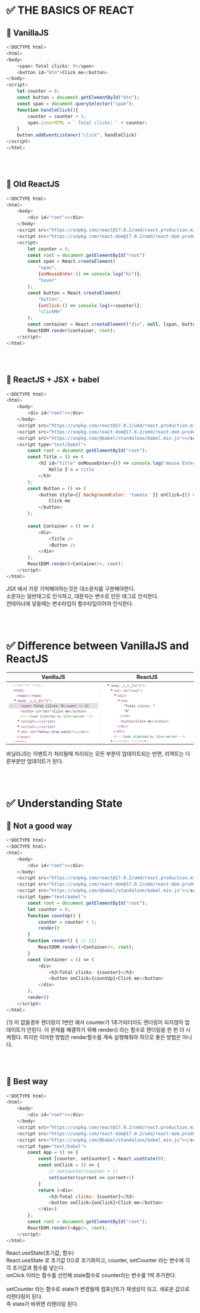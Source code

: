 # :white_check_mark: THE BASICS OF REACT

## :large_orange_diamond: VanillaJS
```javascript
<!DOCTYPE html> 
<html>
<body>
    <span> Total clicks: 0</span>
    <button id="btn">Click me</button>
</body>
<script>
    let counter = 0;
    const button = document.getElementById("btn");
    const span = document.querySelector("span");
    function handleClick(){
        counter = counter + 1;
        span.innerHTML = ` Total clicks: ` + counter;
    }
    button.addEventListener("click", handleClick)
</script>
</html>
```

<br><br>

## :large_orange_diamond: Old ReactJS
```javascript
<!DOCTYPE html> 
<html>
    <body>
        <div id="root"></div>
    </body>
    <script src="https://unpkg.com/react@17.0.2/umd/react.production.min.js"></script>
    <script src="https://unpkg.com/react-dom@17.0.2/umd/react-dom.production.min.js"></script>
    <script>
        let counter = 0;
        const root = document.getElementById("root")
        const span = React.createElement(
            "span", 
            {onMouseEnter:() => console.log("hi")}, 
            "hover"
        );
        const button = React.createElement(
            "button",
            {onClick:() => console.log(++counter)},
            "clickMe"
        );
        const container = React.createElement("div", null, [span, button])
        ReactDOM.render(container, root);
    </script>
</html>
```

<br><br>

## :large_orange_diamond: ReactJS + JSX + babel
```javascript
<!DOCTYPE html> 
<html>
    <body>
        <div id="root"></div>
    </body>
    <script src="https://unpkg.com/react@17.0.2/umd/react.production.min.js"></script>
    <script src="https://unpkg.com/react-dom@17.0.2/umd/react-dom.production.min.js"></script>
    <script src="https://unpkg.com/@babel/standalone/babel.min.js"></script>
    <script type="text/babel">
        const root = document.getElementById("root");
        const Title = () => (
            <h3 id="title" onMouseEnter={() => console.log("mouse Enter")}>
                Hello I'm a title
            </h3> 
        );
        const Button = () => (
            <button style={{ backgroundColor: 'tomato' }} onClick={() => console.log("im clicked")}>
                Click me
            </button>
        );

        const Container = () => (
            <div>
                <Title /> 
                <Button />
            </div>
        );
        ReactDOM.render(<Container/>, root);
    </script>
</html>
```
JSX 에서 가장 기억해야하는것은 대소문자를 구분해야한다.  
소문자는 일반태그로 인식하고, 대문자는 변수로 만든 태그로 인식한다.  
컨테이너에 넣을때는 변수타입이 함수타입이어야 인식한다.

<br><br>

# :white_check_mark: Difference between VanillaJS and ReactJS

| VanillaJS | ReactJS |
|:-------:|:----------:|
|![ex_screenshot](md_files/01.gif)|![ex_screenshot](md_files/02.gif)|

바닐라JS는 이벤트가 처리될때 처리되는 모든 부분이 업데이트되는 반면, 리액트는 다른부분만 업데이트가 된다.

<br><br>

# :white_check_mark: Understanding State
## :large_orange_diamond: Not a good way
```javascript
<!DOCTYPE html> 
<!DOCTYPE html> 
<html>
    <body>
        <div id="root"></div>
    </body>
    <script src="https://unpkg.com/react@17.0.2/umd/react.production.min.js"></script>
    <script src="https://unpkg.com/react-dom@17.0.2/umd/react-dom.production.min.js"></script>
    <script src="https://unpkg.com/@babel/standalone/babel.min.js"></script>
    <script type="text/babel">
        const root = document.getElementById("root");
        let counter = 0;
        function countUp() {
            counter = counter + 1;
            render()    
        }
        function render() { // {1}
            ReactDOM.render(<Container/>, root);
        }
        const Container = () => (
            <div>
                <h3>Total clicks: {counter}</h3>  
                <button onClick={countUp}>Click me</button>
            </div>
        );
        render()
    </script>
</html>
```
{1} 이 없을경우 렌더링이 1번만 돼서 counter가 1추가되더라도 렌더링이 되지않아 업데이트가 안된다.
이 문제를 해결하기 위해 render() 라는 함수로 렌더링을 한 번 더 시켜줬다.
하지만 이러한 방법은 render함수를 계속 실행해줘야 하므로 좋은 방법은 아니다.

<br><br>

## :large_orange_diamond: Best way
```javascript
<!DOCTYPE html> 
<html>
    <body>
        <div id="root"></div>
    </body>
    <script src="https://unpkg.com/react@17.0.2/umd/react.production.min.js"></script>
    <script src="https://unpkg.com/react-dom@17.0.2/umd/react-dom.production.min.js"></script>
    <script src="https://unpkg.com/@babel/standalone/babel.min.js"></script>
    <script type="text/babel">
        const App = () => {
            const [counter, setCounter] = React.useState(0);
            const onClick = () => {
                // setCounter(counter + 1)
                setCounter(current => current+1)
            }
            return (<div>
                <h3>Total clicks: {counter}</h3>  
                <button onClick={onClick}>Click me</button>
            </div>)
        };
        const root = document.getElementById("root");
        ReactDOM.render(<App/>, root);
    </script>
</html>
```
React.useState(초기값, 함수)  
React.useState 로 초기값 0으로 초기화하고, counter, setCounter 라는 변수에 각각 초기값과 함수를 넣는다.  
onClick 이라는 함수를 선언해 state함수로 counter라는 변수를 1씩 추가한다.  
<br>
setCounter 라는 함수로 state가 변경될때 컴포넌트가 재생성이 되고, 새로운 값으로 리렌더링이 된다.  
즉 state가 바뀌면 리렌더링 된다.